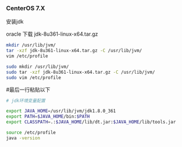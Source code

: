 ### CenterOS 7.X

安装jdk

oracle 下载 jdk-8u361-linux-x64.tar.gz

```bash
mkdir /usr/lib/jvm/
tar -xzf jdk-8u361-linux-x64.tar.gz -C /usr/lib/jvm/
vim /etc/profile
```

```bash
sudo mkdir /usr/lib/jvm/
sudo tar -xzf jdk-8u361-linux-x64.tar.gz -C /usr/lib/jvm/
sudo vim /etc/profile
```

#最后一行粘贴以下

```bash
# jdk环境变量配置

export JAVA_HOME=/usr/lib/jvm/jdk1.8.0_361
export PATH=$JAVA_HOME/bin:$PATH
export CLASSPATH=.:$JAVA_HOME/lib/dt.jar:$JAVA_HOME/lib/tools.jar

source /etc/profile
java -version
```

